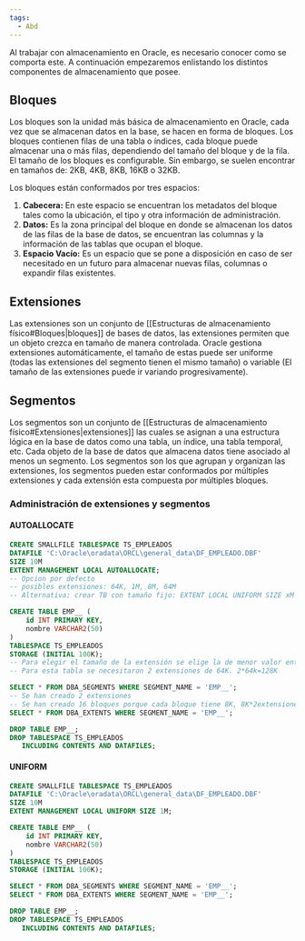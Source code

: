 ```yaml
---
tags:
  - Abd
---
```

Al trabajar con almacenamiento en Oracle, es necesario conocer como se comporta este. A continuación empezaremos enlistando los distintos componentes de almacenamiento que posee.

## Bloques

Los bloques son la unidad más básica de almacenamiento en Oracle, cada vez que se almacenan datos en la base, se hacen en forma de bloques.
Los bloques contienen filas de una tabla o índices, cada bloque puede almacenar una o más filas, dependiendo del tamaño del bloque y de la fila.
El tamaño de los bloques es configurable. Sin embargo, se suelen encontrar en tamaños de: 2KB, 4KB, 8KB, 16KB o 32KB.

Los bloques están conformados por tres espacios:
1. **Cabecera:** En este espacio se encuentran los metadatos del bloque tales como la ubicación, el tipo y otra información de administración.
2. **Datos:**  Es la zona principal del bloque en donde se almacenan los datos de las filas de la base de datos, se encuentran las columnas y la información de las tablas que ocupan el bloque.
3. **Espacio Vacío:** Es un espacio que se pone a disposición en caso de ser necesitado en un futuro para almacenar nuevas filas, columnas o expandir filas existentes.

## Extensiones

Las extensiones son un conjunto de [[Estructuras de almacenamiento físico#Bloques|bloques]] de bases de datos, las extensiones permiten que un objeto crezca en tamaño de manera controlada.
Oracle gestiona extensiones automáticamente, el tamaño de estas puede ser uniforme (todas las extensiones del segmento tienen el mismo tamaño) o variable (El tamaño de las extensiones puede ir variando progresivamente).

## Segmentos

Los segmentos son un conjunto de [[Estructuras de almacenamiento físico#Extensiones|extensiones]] las cuales se asignan a una estructura lógica en la base de datos como una tabla, un índice, una tabla temporal, etc. Cada objeto de la base de datos que almacena datos tiene asociado al menos un segmento.
Los segmentos son los que agrupan y organizan las extensiones, los segmentos pueden estar conformados por múltiples extensiones y cada extensión esta compuesta por múltiples bloques.

### Administración de extensiones y segmentos

#### AUTOALLOCATE
```SQL
CREATE SMALLFILE TABLESPACE TS_EMPLEADOS
DATAFILE 'C:\Oracle\oradata\ORCL\general_data\DF_EMPLEADO.DBF'
SIZE 10M
EXTENT MANAGEMENT LOCAL AUTOALLOCATE; 
-- Opcion por defecto
-- posibles extensiones: 64K, 1M, 8M, 64M
-- Alternativa: crear TB con tamaño fijo: EXTENT LOCAL UNIFORM SIZE xM

CREATE TABLE EMP__ (
    id INT PRIMARY KEY,
    nombre VARCHAR2(50)
)
TABLESPACE TS_EMPLEADOS
STORAGE (INITIAL 100K);
-- Para elegir el tamaño de la extensión se elige la de menor valor entre dos posibles opciones
-- Para esta tabla se necesitaron 2 extensiones de 64K. 2*64k=128K

SELECT * FROM DBA_SEGMENTS WHERE SEGMENT_NAME = 'EMP__';
-- Se han creado 2 extensiones
-- Se han creado 16 bloques porque cada bloque tiene 8K, 8K*2extensiones=16bloques
SELECT * FROM DBA_EXTENTS WHERE SEGMENT_NAME = 'EMP__';

DROP TABLE EMP__;
DROP TABLESPACE TS_EMPLEADOS
   INCLUDING CONTENTS AND DATAFILES;
```


#### UNIFORM
```SQL
CREATE SMALLFILE TABLESPACE TS_EMPLEADOS
DATAFILE 'C:\Oracle\oradata\ORCL\general_data\DF_EMPLEADO.DBF'
SIZE 10M
EXTENT MANAGEMENT LOCAL UNIFORM SIZE 1M; 

CREATE TABLE EMP__ (
    id INT PRIMARY KEY,
    nombre VARCHAR2(50)
)
TABLESPACE TS_EMPLEADOS
STORAGE (INITIAL 100K);

SELECT * FROM DBA_SEGMENTS WHERE SEGMENT_NAME = 'EMP__';
SELECT * FROM DBA_EXTENTS WHERE SEGMENT_NAME = 'EMP__';

DROP TABLE EMP__;
DROP TABLESPACE TS_EMPLEADOS
   INCLUDING CONTENTS AND DATAFILES;
```

